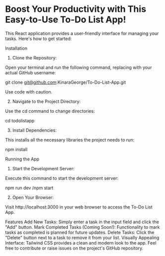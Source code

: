# Boost Your Productivity with This Easy-to-Use To-Do List App!
This React application provides a user-friendly interface for managing your tasks. Here's how to get started:

Installation
1. Clone the Repository:

Open your terminal and run the following command, replacing <your-username> with your actual GitHub username:


git clone git@github.com:KinaraGeorge/To-Do-List-App.git

Use code with caution.

2. Navigate to the Project Directory:

Use the cd command to change directories:


cd todolistapp

3. Install Dependencies:

This installs all the necessary libraries the project needs to run:

npm install

Running the App
1. Start the Development Server:

Execute this command to start the development server:


npm run dev /npm start

2. Open Your Browser:

Visit http://localhost:3000 in your web browser to access the To-Do List App.

Features
Add New Tasks: Simply enter a task in the input field and click the "Add" button.
Mark Completed Tasks (Coming Soon!): Functionality to mark tasks as completed is planned for future updates.
Delete Tasks: Click the "Delete" button next to a task to remove it from your list.
Visually Appealing Interface: Tailwind CSS provides a clean and modern look to the app.
Feel free to contribute or raise issues on the project's GitHub repository.
